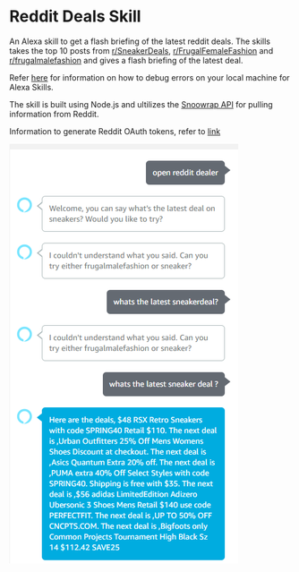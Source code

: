 # Reddit Deals Skill
An Alexa skill to get a flash briefing of the latest reddit deals. The skills takes the top 10 posts from [r/SneakerDeals](https://www.reddit.com/r/SneakerDeals/), [r/FrugalFemaleFashion](https://www.reddit.com/r/FrugalFemaleFashion/) and [r/frugalmalefashion](https://www.reddit.com/r/frugalmalefashion/) and gives a flash briefing of the latest deal.

Refer [here](https://developer.amazon.com/blogs/alexa/post/77c8f0b9-e9ee-48a9-813f-86cf7bf86747/setup-your-local-environment-for-debugging-an-alexa-skill) for information on how to debug errors on your local machine for Alexa Skills.

The skill is built using Node.js and ultilizes the [Snoowrap API](https://github.com/not-an-aardvark/snoowrap) for pulling information from Reddit.

Information to generate Reddit OAuth tokens, refer to [link](https://browntreelabs.com/scraping-reddits-api-with-snoowrap/)

![Skill demo](https://github.com/ak1132/RedditDealsSkill/blob/master/working.png)
